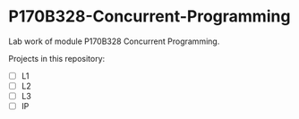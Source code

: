 # P170B328-Concurrent-Programming

Lab work of module P170B328 Concurrent Programming.

Projects in this repository:
- [ ] L1
- [ ] L2
- [ ] L3
- [ ] IP
